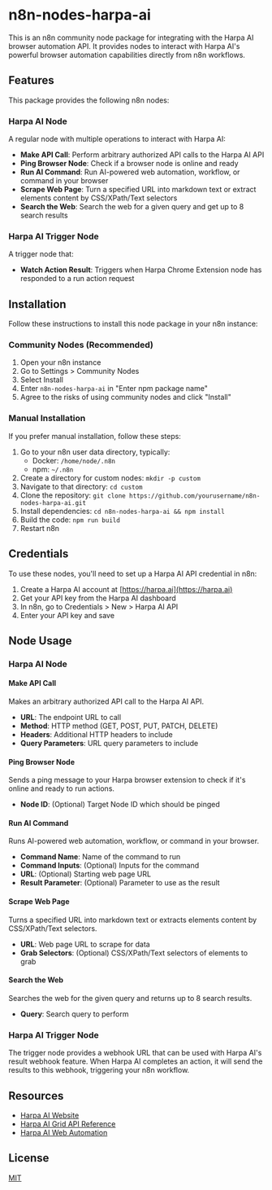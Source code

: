 # n8n-nodes-harpa-ai

This is an n8n community node package for integrating with the Harpa AI browser automation API. It provides nodes to interact with Harpa AI's powerful browser automation capabilities directly from n8n workflows.

## Features

This package provides the following n8n nodes:

### Harpa AI Node

A regular node with multiple operations to interact with Harpa AI:

- **Make API Call**: Perform arbitrary authorized API calls to the Harpa AI API
- **Ping Browser Node**: Check if a browser node is online and ready
- **Run AI Command**: Run AI-powered web automation, workflow, or command in your browser
- **Scrape Web Page**: Turn a specified URL into markdown text or extract elements content by CSS/XPath/Text selectors
- **Search the Web**: Search the web for a given query and get up to 8 search results

### Harpa AI Trigger Node

A trigger node that:

- **Watch Action Result**: Triggers when Harpa Chrome Extension node has responded to a run action request

## Installation

Follow these instructions to install this node package in your n8n instance:

### Community Nodes (Recommended)

1. Open your n8n instance
2. Go to Settings > Community Nodes
3. Select Install
4. Enter `n8n-nodes-harpa-ai` in "Enter npm package name"
5. Agree to the risks of using community nodes and click "Install"

### Manual Installation

If you prefer manual installation, follow these steps:

1. Go to your n8n user data directory, typically:
   - Docker: `/home/node/.n8n`
   - npm: `~/.n8n`
2. Create a directory for custom nodes: `mkdir -p custom`
3. Navigate to that directory: `cd custom`
4. Clone the repository: `git clone https://github.com/yourusername/n8n-nodes-harpa-ai.git`
5. Install dependencies: `cd n8n-nodes-harpa-ai && npm install`
6. Build the code: `npm run build`
7. Restart n8n

## Credentials

To use these nodes, you'll need to set up a Harpa AI API credential in n8n:

1. Create a Harpa AI account at [https://harpa.ai](https://harpa.ai)
2. Get your API key from the Harpa AI dashboard
3. In n8n, go to Credentials > New > Harpa AI API
4. Enter your API key and save

## Node Usage

### Harpa AI Node

#### Make API Call

Makes an arbitrary authorized API call to the Harpa AI API.

- **URL**: The endpoint URL to call
- **Method**: HTTP method (GET, POST, PUT, PATCH, DELETE)
- **Headers**: Additional HTTP headers to include
- **Query Parameters**: URL query parameters to include

#### Ping Browser Node

Sends a ping message to your Harpa browser extension to check if it's online and ready to run actions.

- **Node ID**: (Optional) Target Node ID which should be pinged

#### Run AI Command

Runs AI-powered web automation, workflow, or command in your browser.

- **Command Name**: Name of the command to run
- **Command Inputs**: (Optional) Inputs for the command
- **URL**: (Optional) Starting web page URL
- **Result Parameter**: (Optional) Parameter to use as the result

#### Scrape Web Page

Turns a specified URL into markdown text or extracts elements content by CSS/XPath/Text selectors.

- **URL**: Web page URL to scrape for data
- **Grab Selectors**: (Optional) CSS/XPath/Text selectors of elements to grab

#### Search the Web

Searches the web for the given query and returns up to 8 search results.

- **Query**: Search query to perform

### Harpa AI Trigger Node

The trigger node provides a webhook URL that can be used with Harpa AI's result webhook feature. When Harpa AI completes an action, it will send the results to this webhook, triggering your n8n workflow.

## Resources

- [Harpa AI Website](https://harpa.ai)
- [Harpa AI Grid API Reference](https://harpa.ai/grid/grid-rest-api-reference)
- [Harpa AI Web Automation](https://harpa.ai/grid/web-automation)

## License

[MIT](LICENSE.md)

